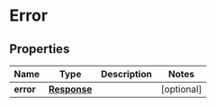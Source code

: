 

# Error


## Properties

| Name | Type | Description | Notes |
|------------ | ------------- | ------------- | -------------|
|**error** | [**Response**](Response.md) |  |  [optional] |



